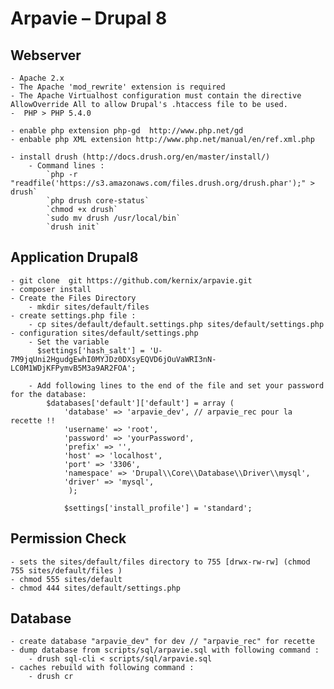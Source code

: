 # Arpavie – Drupal 8

## Webserver
    - Apache 2.x 
    - The Apache 'mod_rewrite' extension is required
    - The Apache Virtualhost configuration must contain the directive AllowOverride All to allow Drupal's .htaccess file to be used.
    -  PHP > PHP 5.4.0

    - enable php extension php-gd  http://www.php.net/gd
    - enbable php XML extension http://www.php.net/manual/en/ref.xml.php

    - install drush (http://docs.drush.org/en/master/install/)
        - Command lines :
            `php -r "readfile('https://s3.amazonaws.com/files.drush.org/drush.phar');" > drush`
            `php drush core-status`
            `chmod +x drush`
            `sudo mv drush /usr/local/bin`
            `drush init`


## Application Drupal8
    - git clone  git https://github.com/kernix/arpavie.git
    - composer install
    - Create the Files Directory
        - mkdir sites/default/files
    - create settings.php file :
        - cp sites/default/default.settings.php sites/default/settings.php
    - configuration sites/default/settings.php
        - Set the variable 
          $settings['hash_salt'] = 'U-7M9jqUni2HgudgEwhI0MYJDz0DXsyEQVD6jOuVaWRI3nN-LC0M1WDjKFPymvB5M3a9AR2FOA';
          
        - Add following lines to the end of the file and set your password for the database: 
            $databases['default']['default'] = array (
                'database' => 'arpavie_dev', // arpavie_rec pour la recette !!
                'username' => 'root',
                'password' => 'yourPassword',
                'prefix' => '',
                'host' => 'localhost',
                'port' => '3306',
                'namespace' => 'Drupal\\Core\\Database\\Driver\\mysql',
                'driver' => 'mysql',
                 );

                $settings['install_profile'] = 'standard';
                
## Permission Check
    - sets the sites/default/files directory to 755 [drwx-rw-rw] (chmod 755 sites/default/files )
    - chmod 555 sites/default
    - chmod 444 sites/default/settings.php 

## Database
    - create database "arpavie_dev" for dev // "arpavie_rec" for recette 
    - dump database from scripts/sql/arpavie.sql with following command : 
        - drush sql-cli < scripts/sql/arpavie.sql
    - caches rebuild with following command :
        - drush cr
